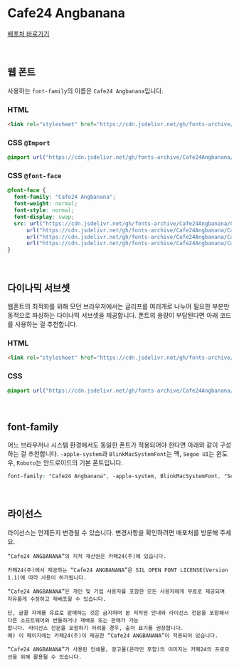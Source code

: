# Cafe24 Angbanana

[배포처 바로가기](https://fonts.cafe24.com/)

&nbsp;

## 웹 폰트

사용하는 `font-family`의 이름은 `Cafe24 Angbanana`입니다.

### HTML

```html
<link rel="stylesheet" href="https://cdn.jsdelivr.net/gh/fonts-archive/Cafe24Angbanana/Cafe24Angbanana.css" type="text/css" />
```

### CSS `@Import`

```css
@import url("https://cdn.jsdelivr.net/gh/fonts-archive/Cafe24Angbanana/Cafe24Angbanana.css");
```

### CSS `@font-face`

```css
@font-face {
  font-family: "Cafe24 Angbanana";
  font-weight: normal;
  font-style: normal;
  font-display: swap;
  src: url("https://cdn.jsdelivr.net/gh/fonts-archive/Cafe24Angbanana/Cafe24Angbanana.woff2") format("woff2"),
      url("https://cdn.jsdelivr.net/gh/fonts-archive/Cafe24Angbanana/Cafe24Angbanana.woff") format("woff"),
      url("https://cdn.jsdelivr.net/gh/fonts-archive/Cafe24Angbanana/Cafe24Angbanana.otf") format("opentype"),
      url("https://cdn.jsdelivr.net/gh/fonts-archive/Cafe24Angbanana/Cafe24Angbanana.ttf") format("truetype");
}
```

&nbsp;

## 다이나믹 서브셋

웹폰트의 최적화를 위해 모던 브라우저에서는 글리프를 여러개로 나누어 필요한 부분만 동적으로 파싱하는 다이나믹 서브셋을 제공합니다. 폰트의 용량이 부담된다면 아래 코드를 사용하는 걸 추천합니다.

### HTML

```html
<link rel="stylesheet" href="https://cdn.jsdelivr.net/gh/fonts-archive/Cafe24Angbanana/subsets/Cafe24Angbanana-dynamic-subset.css" type="text/css" />
```

### CSS

```css
@import url("https://cdn.jsdelivr.net/gh/fonts-archive/Cafe24Angbanana/subsets/Cafe24Angbanana-dynamic-subset.css");
```

&nbsp;

## font-family

어느 브라우저나 시스템 환경에서도 동일한 폰트가 적용되어야 한다면 아래와 같이 구성하는 걸 추천합니다. `-apple-system`과 `BlinkMacSystemFont`는 맥, `Segoe UI`는 윈도우, `Roboto`는 안드로이드의 기본 폰트입니다.

```css
font-family: "Cafe24 Angbanana", -apple-system, BlinkMacSystemFont, "Segoe UI", Roboto, Oxygen, Ubuntu, Cantarell, "Open Sans", "Helvetica Neue", sans-serif;
```

&nbsp;

## 라이선스

라이선스는 언제든지 변경될 수 있습니다. 변경사항을 확인하려면 배포처를 방문해 주세요.

```
“Cafe24 ANGBANANA”의 지적 재산권은 카페24(주)에 있습니다.

카페24(주)에서 제공하는 “Cafe24 ANGBANANA”은 SIL OPEN FONT LICENSE(Version 1.1)에 따라 사용이 허가됩니다.

“Cafe24 ANGBANANA”은 개인 및 기업 사용자를 포함한 모든 사용자에게 무료로 제공되며 자유롭게 수정하고 재배포할 수 있습니다.

단, 글꼴 자체를 유료로 판매하는 것은 금지하며 본 저작권 안내와 라이선스 전문을 포함해서 다른 소프트웨어와 번들하거나 재배포 또는 판매가 가능
합니다. 라이선스 전문을 포함하기 어려울 경우, 출처 표기를 권장합니다.
예) 이 페이지에는 카페24(주)이 제공한 “Cafe24 ANGBANANA”이 적용되어 있습니다.

“Cafe24 ANGBANANA”가 사용된 인쇄물, 광고물(온라인 포함)의 이미지는 카페24의 프로모션을 위해 활용될 수 있습니다.
```
